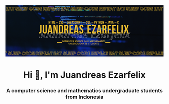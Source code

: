 ![MasterHead](https://github.com/4EZR/4EZR/blob/main/Presentation1.gif)
<h1 align="center">Hi 👋, I'm Juandreas Ezarfelix</h1>
<h3 align="center">A computer science and mathematics undergraduate students from Indonesia</h3>
<!--
**4EZR/4EZR** is a ✨ _special_ ✨ repository because its `README.md` (this file) appears on your GitHub profile.

Here are some ideas to get you started:

- 🔭 I’m currently working on ...
- 🌱 I’m currently learning ...
- 👯 I’m looking to collaborate on ...
- 🤔 I’m looking for help with ...
- 💬 Ask me about ...
- 📫 How to reach me: ...
- 😄 Pronouns: ...
- ⚡ Fun fact: ...
-->
